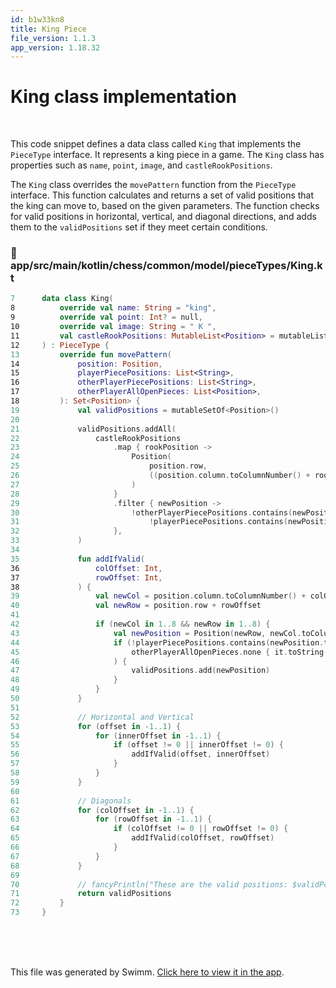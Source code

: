 ```yaml
---
id: b1w33kn8
title: King Piece
file_version: 1.1.3
app_version: 1.18.32
---
```


# King class implementation

<br/>

This code snippet defines a data class called `King` that implements the `PieceType` interface. It represents a king piece in a game. The `King` class has properties such as `name`, `point`, `image`, and `castleRookPositions`.

The `King` class overrides the `movePattern` function from the `PieceType` interface. This function calculates and returns a set of valid positions that the king can move to, based on the given parameters. The function checks for valid positions in horizontal, vertical, and diagonal directions, and adds them to the `validPositions` set if they meet certain conditions.
<!-- NOTE-swimm-snippet: the lines below link your snippet to Swimm -->
### 📄 app/src/main/kotlin/chess/common/model/pieceTypes/King.kt
```kotlin
7      data class King(
8          override val name: String = "king",
9          override val point: Int? = null,
10         override val image: String = " K ",
11         val castleRookPositions: MutableList<Position> = mutableListOf(),
12     ) : PieceType {
13         override fun movePattern(
14             position: Position,
15             playerPiecePositions: List<String>,
16             otherPlayerPiecePositions: List<String>,
17             otherPlayerAllOpenPieces: List<Position>,
18         ): Set<Position> {
19             val validPositions = mutableSetOf<Position>()
20     
21             validPositions.addAll(
22                 castleRookPositions
23                     .map { rookPosition ->
24                         Position(
25                             position.row,
26                             ((position.column.toColumnNumber() + rookPosition.column.toColumnNumber()) / 2 + 1).toColumn(),
27                         )
28                     }
29                     .filter { newPosition ->
30                         !otherPlayerPiecePositions.contains(newPosition.toString()) &&
31                             !playerPiecePositions.contains(newPosition.toString())
32                     },
33             )
34     
35             fun addIfValid(
36                 colOffset: Int,
37                 rowOffset: Int,
38             ) {
39                 val newCol = position.column.toColumnNumber() + colOffset + 1
40                 val newRow = position.row + rowOffset
41     
42                 if (newCol in 1..8 && newRow in 1..8) {
43                     val newPosition = Position(newRow, newCol.toColumn())
44                     if (!playerPiecePositions.contains(newPosition.toString()) &&
45                         otherPlayerAllOpenPieces.none { it.toString() == newPosition.toString() }
46                     ) {
47                         validPositions.add(newPosition)
48                     }
49                 }
50             }
51     
52             // Horizontal and Vertical
53             for (offset in -1..1) {
54                 for (innerOffset in -1..1) {
55                     if (offset != 0 || innerOffset != 0) {
56                         addIfValid(offset, innerOffset)
57                     }
58                 }
59             }
60     
61             // Diagonals
62             for (colOffset in -1..1) {
63                 for (rowOffset in -1..1) {
64                     if (colOffset != 0 || rowOffset != 0) {
65                         addIfValid(colOffset, rowOffset)
66                     }
67                 }
68             }
69     
70             // fancyPrintln("These are the valid positions: $validPositions")
71             return validPositions
72         }
73     }
```

<br/>

<br/>

<br/>

This file was generated by Swimm. [Click here to view it in the app](https://app.swimm.io/repos/Z2l0aHViJTNBJTNBQ2hlc3MlM0ElM0FvYnNjdXJlLXN0YXI=/docs/b1w33kn8).
